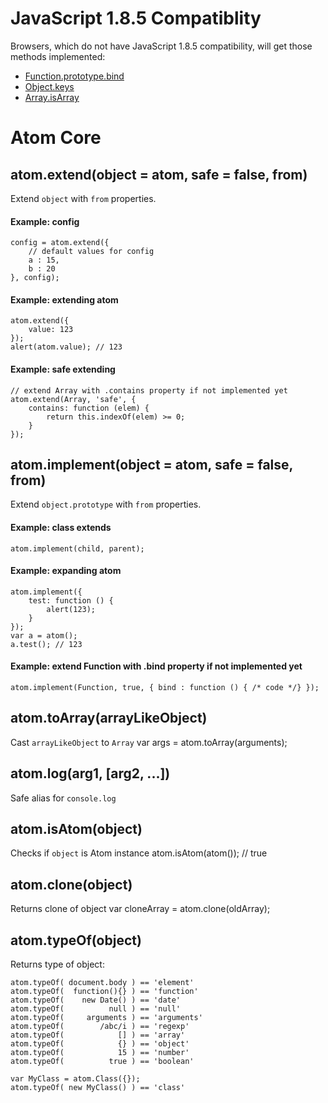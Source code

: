 JavaScript 1.8.5 Compatiblity
=============================

Browsers, which do not have JavaScript 1.8.5 compatibility, will get those
methods implemented:

* [Function.prototype.bind](https://developer.mozilla.org/en/JavaScript/Reference/Global_Objects/Function/bind)
* [Object.keys](https://developer.mozilla.org/en/JavaScript/Reference/Global_Objects/Object/keys)
* [Array.isArray](https://developer.mozilla.org/en/JavaScript/Reference/Global_Objects/Array/isArray)

Atom Core
=========

## atom.extend(object = atom, safe = false, from)

Extend `object` with `from` properties.

#### Example: config
	config = atom.extend({
		// default values for config
		a : 15,
		b : 20
	}, config);

#### Example: extending atom
	atom.extend({
		value: 123
	});
	alert(atom.value); // 123

#### Example: safe extending
	// extend Array with .contains property if not implemented yet
	atom.extend(Array, 'safe', {
		contains: function (elem) {
			return this.indexOf(elem) >= 0;
		}
	});


## atom.implement(object = atom, safe = false, from)

Extend `object.prototype` with `from` properties.

#### Example: class extends
	atom.implement(child, parent);

#### Example: expanding atom
	atom.implement({
		test: function () {
			alert(123);
		}
	});
	var a = atom();
	a.test(); // 123

#### Example: extend Function with .bind property if not implemented yet
	atom.implement(Function, true, { bind : function () { /* code */} });

## atom.toArray(arrayLikeObject)

Cast `arrayLikeObject` to `Array`
	var args = atom.toArray(arguments);

## atom.log(arg1, [arg2, ...])

Safe alias for `console.log`

## atom.isAtom(object)

Checks if `object` is Atom instance
	atom.isAtom(atom()); // true

## atom.clone(object)
Returns clone of object
	var cloneArray = atom.clone(oldArray);

## atom.typeOf(object)
Returns type of object:
	
	atom.typeOf( document.body ) == 'element'
	atom.typeOf(  function(){} ) == 'function'
	atom.typeOf(    new Date() ) == 'date'
	atom.typeOf(          null ) == 'null'
	atom.typeOf(     arguments ) == 'arguments'
	atom.typeOf(        /abc/i ) == 'regexp'
	atom.typeOf(            [] ) == 'array'
	atom.typeOf(            {} ) == 'object'
	atom.typeOf(            15 ) == 'number'
	atom.typeOf(          true ) == 'boolean'

	var MyClass = atom.Class({});
	atom.typeOf( new MyClass() ) == 'class'
